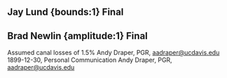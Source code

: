 ## Jay Lund {bounds:1} Final


## Brad Newlin {amplitude:1} Final
Assumed canal losses of 1.5%
Andy Draper, PGR, aadraper@ucdavis.edu
1899-12-30, Personal Communication
Andy Draper, PGR, aadraper@ucdavis.edu
